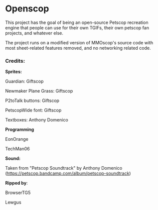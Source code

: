 # Openscop
This project has the goal of being an open-source Petscop recreation engine that people can use for their own TGIFs, their own petscop fan projects, and whatever else.

The project runs on a modified version of MMOscop's source code with most sheet-related features removed, and no networking related code.




### Credits:

**Sprites:**

Guardian: Giftscop

Newmaker Plane Grass: Giftscop

P2toTalk buttons: Giftscop

PetscopWide font: Giftscop

Textboxes: Anthony Domenico

**Programming**

EonOrange

TechMan06


**Sound:**

Taken from "Petscop Soundtrack" by Anthony Domenico (https://petscop.bandcamp.com/album/petscop-soundtrack)

**Ripped by**:

BrowserTG5

Lewgus
